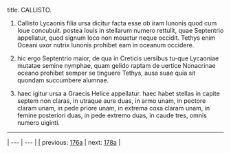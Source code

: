 title. CALLISTO.



1. Callisto Lycaonis filia ursa dicitur facta esse ob iram Iunonis quod cum Ioue concubuit. postea Iouis in stellarum numero rettulit, quae Septentrio appellatur, quod signum loco non mouetur neque occidit. Tethys enim Oceani uxor nutrix Iunonis prohibet eam in oceanum occidere.



2. hic ergo Septentrio maior, de qua in Creticis uersibus tu-que Lycaoniae mutatae semine nymphae, quam gelido raptam de uertice Nonacrinae oceano prohibet semper se tinguere Tethys, ausa suae quia sit quondam succumbere alumnae.



3. haec igitur ursa a Graecis Helice appellatur. haec habet stellas in capite septem non claras, in utraque aure duas, in armo unam, in pectore claram unam, in pede priore unam, in extrema coxa claram unam, in femine posteriori duas, in pede extremo duas, in caude tres, omnis numero uiginti.



---

| --- | --- |
| previous: [176a](../176a/) | next: [178a](../178a/) |